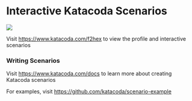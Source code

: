# Interactive Katacoda Scenarios

[![](http://shields.katacoda.com/katacoda/f2hex/count.svg)](https://www.katacoda.com/f2hex "Get your profile on Katacoda.com")

Visit https://www.katacoda.com/f2hex to view the profile and interactive scenarios

### Writing Scenarios
Visit https://www.katacoda.com/docs to learn more about creating Katacoda scenarios

For examples, visit https://github.com/katacoda/scenario-example
